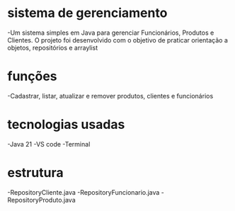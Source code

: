 # sistema de gerenciamento
-Um sistema simples em Java para gerenciar Funcionários, Produtos e Clientes.
O projeto foi desenvolvido com o objetivo de praticar orientação a objetos, repositórios e arraylist
# funções
-Cadastrar, listar, atualizar e remover produtos, clientes e funcionários
# tecnologias usadas
-Java 21
-VS code
-Terminal
# estrutura
-RepositoryCliente.java
-RepositoryFuncionario.java
-RepositoryProduto.java
